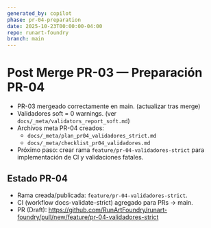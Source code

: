 ```yaml
---
generated_by: copilot
phase: pr-04-preparation
date: 2025-10-23T00:00:00-04:00
repo: runart-foundry
branch: main
---
```


# Post Merge PR-03 — Preparación PR-04

- PR-03 mergeado correctamente en main. (actualizar tras merge)
- Validadores soft = 0 warnings. (ver `docs/_meta/validators_report_soft.md`)
- Archivos meta PR-04 creados:
  - `docs/_meta/plan_pr04_validadores_strict.md`
  - `docs/_meta/checklist_pr04_validadores.md`
- Próximo paso: crear rama `feature/pr-04-validadores-strict` para implementación de CI y validaciones fatales.

## Estado PR-04
- Rama creada/publicada: `feature/pr-04-validadores-strict`.
- CI (workflow docs-validate-strict) agregado para PRs → main.
- PR (Draft): https://github.com/RunArtFoundry/runart-foundry/pull/new/feature/pr-04-validadores-strict
